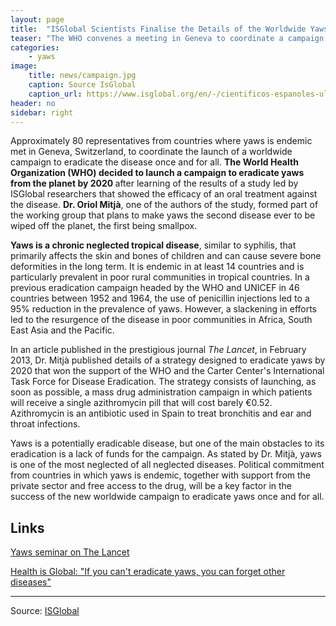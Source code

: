 ```yaml
---
layout: page
title:  "ISGlobal Scientists Finalise the Details of the Worldwide Yaws Eradication Campaign"
teaser: "The WHO convenes a meeting in Geneva to coordinate a campaign to eradicate, for the second time ever, a disease from the planet"
categories:
    - yaws
image:
    title: news/campaign.jpg
    caption: Source IsGlobal
    caption_url: https://www.isglobal.org/en/-/cientificos-espanoles-ultiman-la-campana-de-erradicacion-mundial-del-pi-1
header: no
sidebar: right
---
```


<div class="content col-xs-12 col-md-11"> <p> Approximately 80 representatives from countries where yaws is endemic met in Geneva, Switzerland, to coordinate the launch of a worldwide campaign to eradicate the disease once and for all. <strong>The World Health Organization (WHO) decided to launch a campaign to eradicate yaws from the planet by 2020 </strong>after learning of the results of a study led by ISGlobal researchers that showed the efficacy of an oral treatment against the disease. <strong>Dr. Oriol Mitjà</strong>, one of the authors of the study, formed part of the working group that plans to make yaws the second disease ever to be wiped off the planet, the first being smallpox.</p> <p> <strong>Yaws is a chronic neglected tropical disease</strong>, similar to syphilis, that primarily affects the skin and bones of children and can cause severe bone deformities in the long term. It is endemic in at least 14 countries and is particularly prevalent in poor rural communities in tropical countries. In a previous eradication campaign headed by the WHO and UNICEF in 46 countries between 1952 and 1964, the use of penicillin injections led to a 95% reduction in the prevalence of yaws. However, a slackening in efforts led to the resurgence of the disease in poor communities in Africa, South East Asia and the Pacific.</p> <p> In an article published in the prestigious journal <em>The Lancet</em>, in February 2013, Dr. Mitjà published details of a strategy designed to eradicate yaws by 2020 that won the support of the WHO and the Carter Center's International Task Force for Disease Eradication. The strategy consists of launching, as soon as possible, a mass drug administration campaign in which patients will receive a single azithromycin pill that will cost barely €0.52. Azithromycin is an antibiotic used in Spain to treat bronchitis and ear and throat infections.</p> <p> Yaws is a potentially eradicable disease, but one of the main obstacles to its eradication is a lack of funds for the campaign. As stated by Dr. Mitjà, yaws is one of the most neglected of all neglected diseases. Political commitment from countries in which yaws is endemic, together with support from the private sector and free access to the drug, will be a key factor in the success of the new worldwide campaign to eradicate yaws once and for all.</p> <h2> Links</h2> <p> <a href="http://www.thelancet.com/journals/lancet/article/PIIS0140-6736%2812%2962130-8/abstract">Yaws seminar on The Lancet</a></p> <p> <a href="http://www.isglobal.org/en/healthisglobal/-/custom-blog-portlet/%E2%80%9Csi-no-se-puede-erradicar-el-pian-olvidemonos-de-otras-enfermedades%E2%80%9D?_customblogportlet_WAR_customblogportlet_redirect=http%3A%2F%2Fwww.isglobal.org%2Fes%2Fhealthisglobal%3Fp_p_id%3Dcustomblogportlet_WAR_customblogportlet%26p_p_lifecycle%3D0%26p_p_state%3Dnormal%26p_p_mode%3Dview%26p_p_col_id%3Dcolumn-3%26p_p_col_count%3D2&amp;p_r_p_564233524_userId=229825">Health is Global: "If you can't eradicate yaws, you can forget other diseases"</a></p> </div>


---
Source: [ISGlobal](https://www.isglobal.org/en/-/cientificos-espanoles-ultiman-la-campana-de-erradicacion-mundial-del-pi-1)
